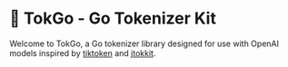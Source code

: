 # 🚀 TokGo - Go Tokenizer Kit

<!-- [![Go Report Card](https://goreportcard.com/badge/github.com/currybab/tokgo)](https://goreportcard.com/report/github.com/currybab/tokgo)
[![GoDoc](https://godoc.org/github.com/currybab/tokgo?status.svg)](https://godoc.org/github.com/currybab/tokgo)
[![License: MIT](https://img.shields.io/github/license/currybab/tokgo)](https://opensource.org/license/mit/) -->
<!-- ![GitHub Workflow Status](https://img.shields.io/github/actions/workflow/status/currybab/tokgo/build-publish.yml) -->
<!-- Consider adding a CI badge once set up -->

Welcome to TokGo, a Go tokenizer library designed for use with OpenAI models inspired by [tiktoken](https://github.com/openai/tiktoken) and [jtokkit](https://github.com/knuddelsgmbh/jtokkit).
